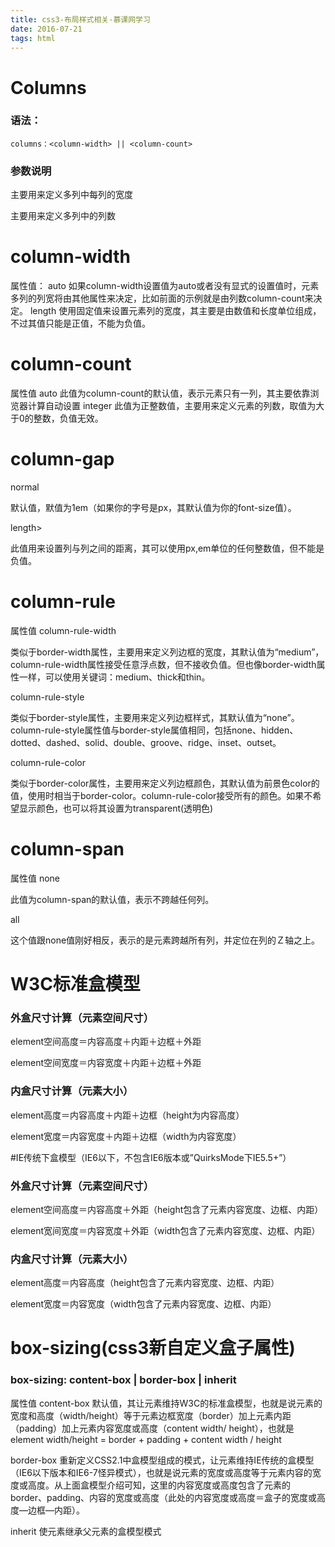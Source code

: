 ```yaml
---
title: css3-布局样式相关-慕课网学习
date: 2016-07-21
tags: html
---
```


# Columns

### 语法：
	columns：<column-width> || <column-count>

### 参数说明

<column-width>  主要用来定义多列中每列的宽度

<column-count>  主要用来定义多列中的列数

 <!-- more -->   

# column-width
属性值：
auto
如果column-width设置值为auto或者没有显式的设置值时，元素多列的列宽将由其他属性来决定，比如前面的示例就是由列数column-count来决定。
length
使用固定值来设置元素列的宽度，其主要是由数值和长度单位组成，不过其值只能是正值，不能为负值。

# column-count
属性值
auto
此值为column-count的默认值，表示元素只有一列，其主要依靠浏览器计算自动设置
integer
此值为正整数值，主要用来定义元素的列数，取值为大于0的整数，负值无效。

# column-gap
normal

默认值，默值为1em（如果你的字号是px，其默认值为你的font-size值）。

length>

此值用来设置列与列之间的距离，其可以使用px,em单位的任何整数值，但不能是负值。

# column-rule
属性值
column-rule-width

类似于border-width属性，主要用来定义列边框的宽度，其默认值为“medium”，column-rule-width属性接受任意浮点数，但不接收负值。但也像border-width属性一样，可以使用关键词：medium、thick和thin。

column-rule-style

类似于border-style属性，主要用来定义列边框样式，其默认值为“none”。column-rule-style属性值与border-style属值相同，包括none、hidden、dotted、dashed、solid、double、groove、ridge、inset、outset。

column-rule-color

类似于border-color属性，主要用来定义列边框颜色，其默认值为前景色color的值，使用时相当于border-color。column-rule-color接受所有的颜色。如果不希望显示颜色，也可以将其设置为transparent(透明色)

# column-span
属性值
none

此值为column-span的默认值，表示不跨越任何列。

all

这个值跟none值刚好相反，表示的是元素跨越所有列，并定位在列的Ｚ轴之上。

# W3C标准盒模型

### 外盒尺寸计算（元素空间尺寸）

element空间高度＝内容高度＋内距＋边框＋外距

element空间宽度＝内容宽度＋内距＋边框＋外距

### 内盒尺寸计算（元素大小）

element高度＝内容高度＋内距＋边框（height为内容高度）

element宽度＝内容宽度＋内距＋边框（width为内容宽度）

#IE传统下盒模型（IE6以下，不包含IE6版本或”QuirksMode下IE5.5+”）

### 外盒尺寸计算（元素空间尺寸）

element空间高度＝内容高度＋外距（height包含了元素内容宽度、边框、内距）

element宽间宽度＝内容宽度＋外距（width包含了元素内容宽度、边框、内距）

### 内盒尺寸计算（元素大小）

element高度＝内容高度（height包含了元素内容宽度、边框、内距）

element宽度＝内容宽度（width包含了元素内容宽度、边框、内距）

# box-sizing(css3新自定义盒子属性)

### box-sizing: content-box | border-box | inherit

属性值
content-box
默认值，其让元素维持W3C的标准盒模型，也就是说元素的宽度和高度（width/height）等于元素边框宽度（border）加上元素内距（padding）加上元素内容宽度或高度（content width/ height），也就是element width/height = border + padding + content width / height

border-box
重新定义CSS2.1中盒模型组成的模式，让元素维持IE传统的盒模型（IE6以下版本和IE6-7怪异模式），也就是说元素的宽度或高度等于元素内容的宽度或高度。从上面盒模型介绍可知，这里的内容宽度或高度包含了元素的border、padding、内容的宽度或高度（此处的内容宽度或高度＝盒子的宽度或高度—边框—内距）。

inherit
使元素继承父元素的盒模型模式






